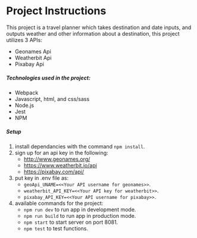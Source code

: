 # Project Instructions

This project is a travel planner which takes destination and date inputs, and outputs weather and other information about a destination, this project utilizes 3 APIs:
- Geonames Api 
- Weatherbit Api
- Pixabay Api 


##### Technologies used in the project:
- Webpack
- Javascript, html, and css/sass
- Node.js
- Jest 
- NPM


##### Setup

1. install dependancies with the command `npm install`.
2. sign up for an api key in the following:
    - http://www.geonames.org/
    - https://www.weatherbit.io/api
    - https://pixabay.com/api/ 
3. put key in .env file as:
    - `geoApi_UNAME=<<Your API username for geonames>>`.
    - `weatherbit_API_KEY=<<Your API key for weatherbit>>`.
    - `pixabay_API_KEY=<<Your API username for pixabay>>`.
4. available commands for the project:
    - `npm run dev` to run app in development mode.
    - `npm run build` to run app in production mode.
    - `npm start` to start server on port 8081.
    - `npm test` to test functions.